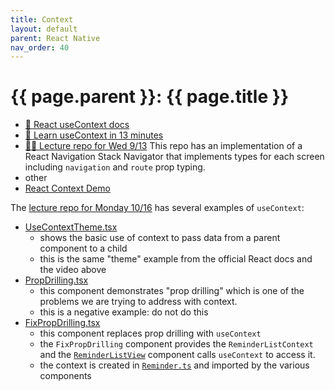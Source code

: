 ```yaml
---
title: Context
layout: default
parent: React Native
nav_order: 40
---
```


# {{ page.parent }}: {{ page.title }}

- [📘 React useContext docs](https://react.dev/reference/react/useContext)
- [🍿 Learn useContext in 13 minutes](https://youtu.be/5LrDIWkK_Bc?t=60)
- [👨‍🏫  Lecture repo for Wed 9/13](https://github.com/bsu-cs-jb/lecture-09-13-wed)
    This repo has an implementation of a React Navigation Stack Navigator that
    implements types for each screen including `navigation` and `route` prop typing.
- other
- [React Context Demo](https://github.com/bsu-cs-jb/demo-context)


The [lecture repo for Monday 10/16](https://github.com/bsu-cs-jb/lecture-10-16-mon)
has several examples of `useContext`:

- [UseContextTheme.tsx](https://github.com/bsu-cs-jb/lecture-10-16-mon/blob/main/UseContextTheme.tsx)
    - shows the basic use of context to pass data from a parent component to a
      child
    - this is the same "theme" example from the official React docs and the
      video above
- [PropDrilling.tsx](https://github.com/bsu-cs-jb/lecture-10-16-mon/blob/main/PropDrilling.tsx)
    - this component demonstrates "prop drilling" which is one of the problems
      we are trying to address with context.
    - this is a negative example: do not do this
- [FixPropDrilling.tsx](https://github.com/bsu-cs-jb/lecture-10-16-mon/blob/main/FixPropDrilling.tsx)
    - this component replaces prop drilling with `useContext`
    - the `FixPropDrilling` component provides the `ReminderListContext` and the
      [`ReminderListView`](https://github.com/bsu-cs-jb/lecture-10-16-mon/blob/main/ReminderListView.tsx)
      component calls `useContext` to access it.
    - the context is created in
      [`Reminder.ts`](https://github.com/bsu-cs-jb/lecture-10-16-mon/blob/main/Reminder.ts)
      and imported by the various components

